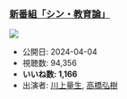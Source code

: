 ### [新番組「シン・教育論」](https://www.youtube.com/watch?v=ydQsBWzWXt8)
[![](https://img.youtube.com/vi/ydQsBWzWXt8/sddefault.jpg)](https://www.youtube.com/watch?v=ydQsBWzWXt8)
-   公開日: 2024-04-04
-   視聴数: 94,356
-   **いいね数: 1,166**
-   出演者: [川上量生](/rehacq_fan/people/川上量生 "wikilink"), [高橋弘樹](/rehacq_fan/people/高橋弘樹 "wikilink")
